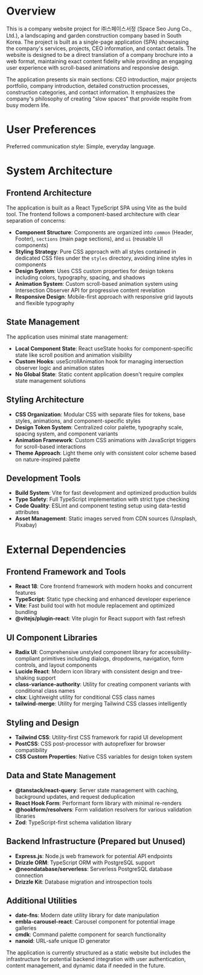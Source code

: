 # Overview

This is a company website project for ㈜스페이스서정 (Space Seo Jung Co., Ltd.), a landscaping and garden construction company based in South Korea. The project is built as a single-page application (SPA) showcasing the company's services, projects, CEO information, and contact details. The website is designed to be a direct translation of a company brochure into a web format, maintaining exact content fidelity while providing an engaging user experience with scroll-based animations and responsive design.

The application presents six main sections: CEO introduction, major projects portfolio, company introduction, detailed construction processes, construction categories, and contact information. It emphasizes the company's philosophy of creating "slow spaces" that provide respite from busy modern life.

# User Preferences

Preferred communication style: Simple, everyday language.

# System Architecture

## Frontend Architecture
The application is built as a React TypeScript SPA using Vite as the build tool. The frontend follows a component-based architecture with clear separation of concerns:

- **Component Structure**: Components are organized into `common` (Header, Footer), `sections` (main page sections), and `ui` (reusable UI components)
- **Styling Strategy**: Pure CSS approach with all styles contained in dedicated CSS files under the `styles` directory, avoiding inline styles in components
- **Design System**: Uses CSS custom properties for design tokens including colors, typography, spacing, and shadows
- **Animation System**: Custom scroll-based animation system using Intersection Observer API for progressive content revelation
- **Responsive Design**: Mobile-first approach with responsive grid layouts and flexible typography

## State Management
The application uses minimal state management:
- **Local Component State**: React useState hooks for component-specific state like scroll position and animation visibility
- **Custom Hooks**: useScrollAnimation hook for managing intersection observer logic and animation states
- **No Global State**: Static content application doesn't require complex state management solutions

## Styling Architecture
- **CSS Organization**: Modular CSS with separate files for tokens, base styles, animations, and component-specific styles
- **Design Token System**: Centralized color palette, typography scale, spacing system, and component variants
- **Animation Framework**: Custom CSS animations with JavaScript triggers for scroll-based interactions
- **Theme Approach**: Light theme only with consistent color scheme based on nature-inspired palette

## Development Tools
- **Build System**: Vite for fast development and optimized production builds
- **Type Safety**: Full TypeScript implementation with strict type checking
- **Code Quality**: ESLint and component testing setup using data-testid attributes
- **Asset Management**: Static images served from CDN sources (Unsplash, Pixabay)

# External Dependencies

## Frontend Framework and Tools
- **React 18**: Core frontend framework with modern hooks and concurrent features
- **TypeScript**: Static type checking and enhanced developer experience
- **Vite**: Fast build tool with hot module replacement and optimized bundling
- **@vitejs/plugin-react**: Vite plugin for React support with fast refresh

## UI Component Libraries
- **Radix UI**: Comprehensive unstyled component library for accessibility-compliant primitives including dialogs, dropdowns, navigation, form controls, and layout components
- **Lucide React**: Modern icon library with consistent design and tree-shaking support
- **class-variance-authority**: Utility for creating component variants with conditional class names
- **clsx**: Lightweight utility for conditional CSS class names
- **tailwind-merge**: Utility for merging Tailwind CSS classes intelligently

## Styling and Design
- **Tailwind CSS**: Utility-first CSS framework for rapid UI development
- **PostCSS**: CSS post-processor with autoprefixer for browser compatibility
- **CSS Custom Properties**: Native CSS variables for design token system

## Data and State Management
- **@tanstack/react-query**: Server state management with caching, background updates, and request deduplication
- **React Hook Form**: Performant form library with minimal re-renders
- **@hookform/resolvers**: Form validation resolvers for various validation libraries
- **Zod**: TypeScript-first schema validation library

## Backend Infrastructure (Prepared but Unused)
- **Express.js**: Node.js web framework for potential API endpoints
- **Drizzle ORM**: TypeScript ORM with PostgreSQL support
- **@neondatabase/serverless**: Serverless PostgreSQL database connection
- **Drizzle Kit**: Database migration and introspection tools

## Additional Utilities
- **date-fns**: Modern date utility library for date manipulation
- **embla-carousel-react**: Carousel component for potential image galleries
- **cmdk**: Command palette component for search functionality
- **nanoid**: URL-safe unique ID generator

The application is currently structured as a static website but includes the infrastructure for potential backend integration with user authentication, content management, and dynamic data if needed in the future.